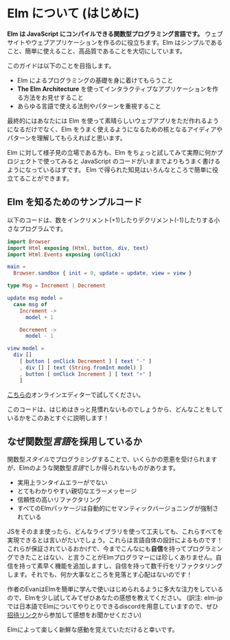 <!--
# An Introduction to Elm
-->
# Elm について (はじめに)

<!--
**Elm is a functional language that compiles to JavaScript.** It helps you make websites and web apps. It has a strong emphasis on simplicity and quality tooling.
-->
**Elm は JavaScript にコンパイルできる関数型プログラミング言語です。** ウェブサイトやウェブアプリケーションを作るのに役立ちます。Elm はシンプルであること、簡単に使えること、高品質であることを大切にしています。

<!--
This guide will:

  - Teach you the fundamentals of programming in Elm.
  - Show you how to make interactive apps with **The Elm Architecture**.
  - Emphasize principles and patterns that generalize to programming in any language.
-->
このガイドは以下のことを目指します。

  - Elm によるプログラミングの基礎を身に着けてもらうこと
  - **The Elm Architecture** を使ってインタラクティブなアプリケーションを作る方法をお見せすること
  - あらゆる言語で使える法則やパターンを重視すること

<!--
By the end I hope you will not only be able to create great web apps in Elm, but also understand the core ideas and patterns that make Elm nice to use.
-->
最終的にはあなたには Elm を使って素晴らしいウェブアプリをただ作れるようになるだけでなく、Elm をうまく使えるようになるための核となるアイディアやパターンを理解してもらえればと思います。

<!--
If you are on the fence, I can safely guarantee that if you give Elm a shot and actually make a project in it, you will end up writing better JavaScript code. The ideas transfer pretty easily!
-->
Elm に対して様子見の立場である方も、Elm をちょっと試してみて実際に何かプロジェクトで使ってみると JavaScript のコードがいままでよりもうまく書けるようになっているはずです。 Elm で得られた知見はいろんなところで簡単に役立てることができます。

<!--
## A Quick Sample
-->

## Elm を知るためのサンプルコード

<!--
Here is a little program that lets you increment and decrement a number:
-->
以下のコードは、数をインクリメント(+1)したりデクリメント(-1)したりする小さなプログラムです。

```elm
import Browser
import Html exposing (Html, button, div, text)
import Html.Events exposing (onClick)

main =
  Browser.sandbox { init = 0, update = update, view = view }

type Msg = Increment | Decrement

update msg model =
  case msg of
    Increment ->
      model + 1

    Decrement ->
      model - 1

view model =
  div []
    [ button [ onClick Decrement ] [ text "-" ]
    , div [] [ text (String.fromInt model) ]
    , button [ onClick Increment ] [ text "+" ]
    ]
```

<!--
Try it out in the online editor [here](https://elm-lang.org/examples/buttons).

The code can definitely look unfamiliar at first, so we will get into how this example works soon!
-->
[こちらの](https://elm-lang.org/examples/buttons)オンラインエディターで試してください。

このコードは、はじめはきっと見慣れないものでしょうから、どんなことをしているかをこのあとすぐに説明します！

<!--
## Why a functional *language*?
-->
## なぜ関数型*言語*を採用しているか

<!--
You can get some benefits from programming in a functional *style*, but there are some things you can only get from a functional *language* like Elm:

  - No runtime errors in practice.
  - Friendly error messages.
  - Reliable refactoring.
  - Automatically enforced semantic versioning for all Elm packages.
-->
関数型*スタイル*でプログラミングすることで、いくらかの恩恵を受けられますが、Elmのような関数型*言語*でしか得られないものがあります。

  - 実用上ランタイムエラーがでない
  - とてもわかりやすい親切なエラーメッセージ
  - 信頼性の高いリファクタリング
  - すべてのElmパッケージは自動的にセマンティックバージョニングが強制されている

<!--
No combination of JS libraries can give you all of these guarantees. They come from the design of the language itself! And thanks to these guarantees, it is quite common for Elm programmers to say they never felt so **confident** while programming. Confident to add features quickly. Confident to refactor thousands of lines. But without the background anxiety that you missed something important!
-->
JSをそのまま使ったら、どんなライブラリを使って工夫しても、これらすべてを実現できるとは言いがたいでしょう。これらは言語自体の設計によるものです！これらが保証されているおかげで、今までこんなにも**自信**を持ってプログラミングできたことはない、と言うことがElmプログラマーには珍しくありません。自信を持って素早く機能を追加しますし、自信を持って数千行をリファクタリングします。それでも、何か大事なところを見落とす心配はないのです！

<!--
I have put a huge emphasis on making Elm easy to learn and use, so all I ask is that you give Elm a shot and see what you think. I hope you will be pleasantly surprised!
-->
作者のEvanはElmを簡単に学んで使いはじめられるように多大な注力をしているので、Elmを少し試してみてぜひあなたの感想を教えてください。
(訳注: elm-jpでは日本語でElmについてやりとりできるdiscordを用意していますので、ぜひ[招待リンク](https://discordapp.com/invite/4j2MxCg)から参加して感想をお聞かせください)

Elmによって楽しく新鮮な感動を覚えていただけると幸いです。
